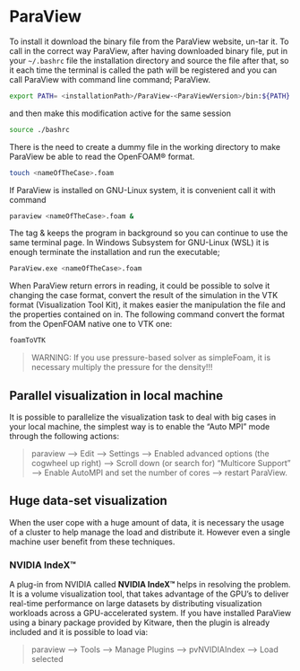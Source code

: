 # ParaView

To install it download the binary file from the ParaView website, un-tar
it. To call in the correct way ParaView, after having downloaded binary
file, put in your ```~/.bashrc``` file the installation directory and source
the file after that, so it each time the terminal is called the path
will be registered and you can call ParaView with command line command;
ParaView.

```sh
export PATH= <installationPath>/ParaView-<ParaViewVersion>/bin:${PATH}
```
and then make this modification active for the same session
```sh
source ./bashrc
```
There is the need to create a dummy file in the working directory to
make ParaView be able to read the OpenFOAM® format.

```sh
touch <nameOfTheCase>.foam
```
If ParaView is installed on GNU-Linux system, it is convenient call it with command

```sh
paraview <nameOfTheCase>.foam &
```

The tag & keeps the program in background so you can continue to use the
same terminal page. In Windows Subsystem for GNU-Linux (WSL) it is enough
terminate the installation and run the executable;

```sh
ParaView.exe <nameOfTheCase>.foam
```
When ParaView return errors in reading, it could be possible to solve it
changing the case format, convert the result of the simulation in the VTK
format (Visualization Tool Kit), it makes easier the manipulation the file and the
properties contained on in. The following command convert the format from the
OpenFOAM native one to VTK one:

```sh
foamToVTK
```

> WARNING: If you use pressure-based solver as simpleFoam, it is
necessary multiply the pressure for the density\!\!\!

## Parallel visualization in local machine

It is possible to parallelize the visualization task to deal with big
cases in your local machine, the simplest way is to enable the “Auto
MPI” mode through the following actions:

> paraview --> Edit --> Settings --> Enabled advanced options (the cogwheel up right) -->  Scroll down (or search for) “Multicore Support” --> Enable AutoMPI and set the number of cores --> restart ParaView.

## Huge data-set visualization
When the user cope with a huge amount of data, it is necessary the usage of a cluster to help manage 
the load and distribute it. However even a single machine user benefit from these techniques.

### NVIDIA IndeX™
A plug-in from NVIDIA called <b> NVIDIA IndeX™ </b> helps in resolving the problem.
It is a volume visualization tool, that takes advantage of the GPU’s to deliver real-time performance 
on large datasets by distributing visualization workloads across a GPU-accelerated system.
If you have installed ParaView using a binary package provided by Kitware, then the plugin
is already included and it is possible to load via:

> paraview --> Tools --> Manage Plugins --> pvNVIDIAIndex --> Load selected
<!--  Script to show the footer   -->
<html>
<script
    src="https://code.jquery.com/jquery-3.3.1.js"
    integrity="sha256-2Kok7MbOyxpgUVvAk/HJ2jigOSYS2auK4Pfzbm7uH60="
    crossorigin="anonymous">
</script>
<script>
$(function(){
  $("#footer").load("../footers/footer_first_level_depth.html");
});
</script>
<body>
<div id="footer"></div>
</body>
</html>
